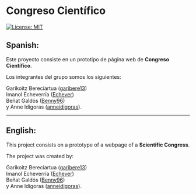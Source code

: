# Congreso Científico

[![License: MIT](https://img.shields.io/badge/License-MIT-yellow.svg)](https://opensource.org/licenses/MIT)

## Spanish:

Este proyecto consiste en un prototipo de página web de **Congreso Científico**.

Los integrantes del grupo somos los siguientes: <br>

Garikoitz Bereciartua ([garibere13](https://github.com/garibere13 "Perfil de GitHub de Gari Bereciartua")) <br>
Imanol Echeverría ([Echever](https://github.com/Echever "Perfil de GitHub de Imanol Echeverría")) <br>
Beñat Galdós ([Benny96](https://github.com/Benny96 "Perfil de GitHub de Beñat Galdós")) <br>
y Anne Idigoras ([anneidigoras](https://github.com/anneidigoras "Perfil de GitHub de Anne Idigoras")).

____

## English:

This project consists on a prototype of a webpage of a **Scientific Congress**.

The project was created by: <br>

Garikoitz Bereciartua ([garibere13](https://github.com/garibere13 "Gari Bereciartua's GitHub Profile")) <br>
Imanol Echeverría ([Echever](https://github.com/Echever "Imanol Echeverría's GitHub Profile")) <br>
Beñat Galdós ([Benny96](https://github.com/Benny96 "Beñat Galdós' GitHub Profile")) <br>
y Anne Idigoras ([anneidigoras](https://github.com/anneidigoras "Anne Idigoras' GitHub Profile")).
